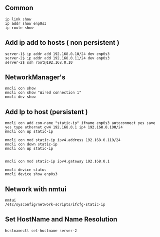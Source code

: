 Common
--------

    ip link show
    ip addr show enp0s3
    ip route show

Add ip add to hosts ( non persistent )
---------------------------------------

    server-1$ ip addr add 192.168.0.10/24 dev enp0s3
    server-2$ ip addr add 192.168.0.11/24 dev enp0s3
    server-2$ ssh root@192.168.0.10

NetworkManager's
----------------

    nmcli con show
    nmcli con show "Wired connection 1"
    nmcli dev show

Add Ip to host (persistent )
-----------------------------

    nmcli con add con-name "static-ip" ifname enp0s3 autoconnect yes save yes type ethernet gw4 192.168.0.1 ip4 192.168.0.100/24
    nmcli con up static-ip

    nmcli con mod static-ip ipv4.address 192.168.0.110/24
    nmcli con down static-ip
    nmcli con up static-ip


    nmcli con mod static-ip ipv4.gateway 192.168.0.1

    nmcli device status
    nmcli device show enp0s3

Network with nmtui
------------------

    nmtui
    /etc/sysconfig/network-scripts/ifcfg-static-ip

Set HostName and Name Resolution
--------------------------------

    hostnamectl set-hostname server-2
